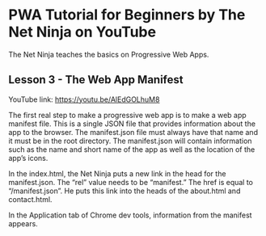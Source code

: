 # PWA Tutorial for Beginners by The Net Ninja on YouTube

The Net Ninja teaches the basics on Progressive Web Apps.

## Lesson 3 - The Web App Manifest

YouTube link: https://youtu.be/AlEdGOLhuM8

The first real step to make a progressive web app is to make a web app manifest file. This is a single JSON file that provides information about the app to the browser. The manifest.json file must always have that name and it must be in the root directory. The manifest.json will contain information such as the name and short name of the app as well as the location of the app’s icons.

In the index.html, the Net Ninja puts a new link in the head for the manifest.json. The “rel” value needs to be “manifest.” The href is equal to “/manifest.json”. He puts this link into the heads of the about.html and contact.html.

In the Application tab of Chrome dev tools, information from the manifest appears.
